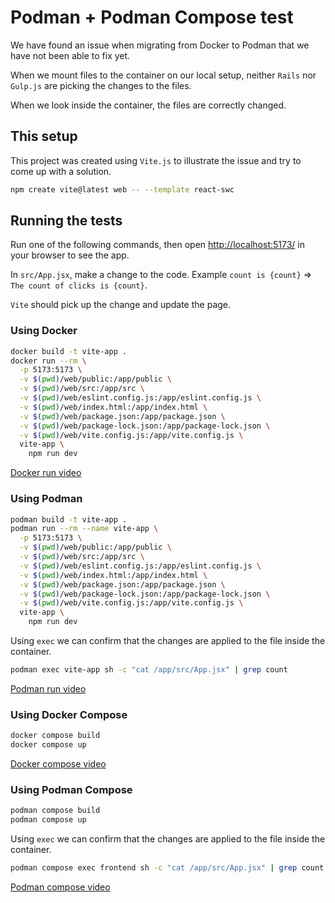 # Podman + Podman Compose test 

We have found an issue when migrating from Docker to Podman that we have not been able to fix yet.

When we mount files to the container on our local setup, neither `Rails` nor `Gulp.js` are picking the changes to the files.

When we look inside the container, the files are correctly changed.

## This setup

This project was created using `Vite.js` to illustrate the issue and try to come up with a solution.

```bash
npm create vite@latest web -- --template react-swc
````


## Running the tests

Run one of the following commands, then open [http://localhost:5173/](http://localhost:5173/) in your browser to see the app.

In `src/App.jsx`, make a change to the code. Example `count is {count}` => `The count of clicks is {count}`.

`Vite` should pick up the change and update the page.

### Using Docker

```bash
docker build -t vite-app .
docker run --rm \
  -p 5173:5173 \
  -v $(pwd)/web/public:/app/public \
  -v $(pwd)/web/src:/app/src \
  -v $(pwd)/web/eslint.config.js:/app/eslint.config.js \
  -v $(pwd)/web/index.html:/app/index.html \
  -v $(pwd)/web/package.json:/app/package.json \
  -v $(pwd)/web/package-lock.json:/app/package-lock.json \
  -v $(pwd)/web/vite.config.js:/app/vite.config.js \
  vite-app \
    npm run dev
```

[Docker run video](./assets/docker-run.mp4)

### Using Podman

```bash
podman build -t vite-app .
podman run --rm --name vite-app \
  -p 5173:5173 \
  -v $(pwd)/web/public:/app/public \
  -v $(pwd)/web/src:/app/src \
  -v $(pwd)/web/eslint.config.js:/app/eslint.config.js \
  -v $(pwd)/web/index.html:/app/index.html \
  -v $(pwd)/web/package.json:/app/package.json \
  -v $(pwd)/web/package-lock.json:/app/package-lock.json \
  -v $(pwd)/web/vite.config.js:/app/vite.config.js \
  vite-app \
    npm run dev
```

Using `exec` we can confirm that the changes are applied to the file inside the container.

```bash
podman exec vite-app sh -c "cat /app/src/App.jsx" | grep count
```

[Podman run video](./assets/podman-run.mp4)

### Using Docker Compose

```bash
docker compose build
docker compose up
```

[Docker compose video](./assets/docker-compose.mp4)

### Using Podman Compose

```bash
podman compose build
podman compose up
```

Using `exec` we can confirm that the changes are applied to the file inside the container.

```bash
podman compose exec frontend sh -c "cat /app/src/App.jsx" | grep count
```

[Podman compose video](./assets/podman-compose.mp4)



